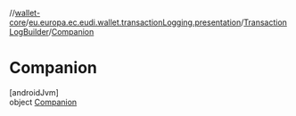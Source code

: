 //[wallet-core](../../../../index.md)/[eu.europa.ec.eudi.wallet.transactionLogging.presentation](../../index.md)/[TransactionLogBuilder](../index.md)/[Companion](index.md)

# Companion

[androidJvm]\
object [Companion](index.md)

